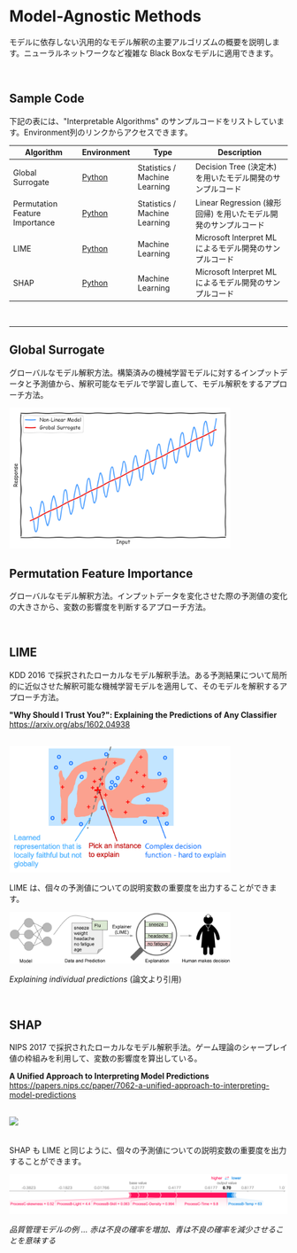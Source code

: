 # Model-Agnostic Methods

モデルに依存しない汎用的なモデル解釈の主要アルゴリズムの概要を説明します。ニューラルネットワークなど複雑な Black Boxなモデルに適用できます。

<br/>

## Sample Code

下記の表には、"Interpretable Algorithms" のサンプルコードをリストしています。Environment列のリンクからアクセスできます。

| Algorithm | Environment | Type | Description | 
| --- | --- | --- | --- |
| Global Surrogate | [Python](Samples/Decision-Tree) | Statistics / Machine Learning | Decision Tree (決定木) を用いたモデル開発のサンプルコード| 
| Permutation Feature Importance | [Python](Samples/Linear-Regression) | Statistics / Machine Learning | Linear Regression (線形回帰) を用いたモデル開発のサンプルコード| 
| LIME | [Python](Samples/LIME) | Machine Learning | Microsoft Interpret ML によるモデル開発のサンプルコード| 
| SHAP | [Python](Samples/SHAP) | Machine Learning | Microsoft Interpret ML によるモデル開発のサンプルコード| 

<br/>

---


<!-- ## Feature Importance
どの説明変数が目的変数に大きく影響し、逆にどの辺があまり影響していないのかを確認します。

- 品質に大きく影響している変数を特定する
- 売り上げに大きく影響している変数を特定する
- モデルの妥当性を確認する
etc

今回は、Permutationn Feature Importance という手法を用います。 -->

## Global Surrogate
グローバルなモデル解釈方法。構築済みの機械学習モデルに対するインプットデータと予測値から、解釈可能なモデルで学習し直して、モデル解釈をするアプローチ方法。

<img src="docs/images/global-surrogate.png" width=400>
<br/>

## Permutation Feature Importance
グローバルなモデル解釈方法。インプットデータを変化させた際の予測値の変化の大きさから、変数の影響度を判断するアプローチ方法。

<br/>

## LIME
KDD 2016 で採択されたローカルなモデル解釈手法。ある予測結果について局所的に近似させた解釈可能な機械学習モデルを適用して、そのモデルを解釈するアプローチ方法。

**"Why Should I Trust You?": Explaining the Predictions of Any Classifier**  
https://arxiv.org/abs/1602.04938

<br/>

<img src="docs/images/lime-pic.png" width=400>

<br/>

LIME は、個々の予測値についての説明変数の重要度を出力することができます。


<img src="docs/images/lime-flu.png" width=400>  

_Explaining individual predictions_ (論文より引用)

<br/>

## SHAP
NIPS 2017 で採択されたローカルなモデル解釈手法。ゲーム理論のシャープレイ値の枠組みを利用して、変数の影響度を算出している。

**A Unified Approach to Interpreting Model Predictions**  
https://papers.nips.cc/paper/7062-a-unified-approach-to-interpreting-model-predictions

<br/>

<img src="https://raw.githubusercontent.com/slundberg/shap/master/docs/artwork/shap_diagram.png" width=400>  

<br/>
<br/> 

SHAP も LIME と同じように、個々の予測値についての説明変数の重要度を出力することができます。

<img src="docs/images/shap-factory.png">

*品質管理モデルの例 ... 赤は不良の確率を増加、青は不良の確率を減少させることを意味する*